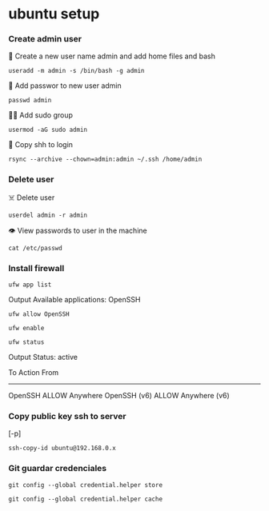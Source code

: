 # ubuntu setup


### Create admin user

👤 Create a new user name admin and add home files and bash
```
useradd -m admin -s /bin/bash -g admin
```

🔐 Add passwor to new user admin
```
passwd admin
```

🥷🏻 Add sudo group
```
usermod -aG sudo admin
```

📄 Copy shh to login
```
rsync --archive --chown=admin:admin ~/.ssh /home/admin
```

### Delete user

☠️ Delete user
```
userdel admin -r admin
```
👁 View passwords to user in the machine
```
cat /etc/passwd
```

### Install firewall

```
ufw app list
```
Output
Available applications:
  OpenSSH

```
ufw allow OpenSSH
```
```
ufw enable
```
```
ufw status
```
Output
Status: active

To                         Action      From
--                         ------      ----
OpenSSH                    ALLOW       Anywhere
OpenSSH (v6)               ALLOW       Anywhere (v6)

### Copy public key ssh to server 
[-p] 
```
ssh-copy-id ubuntu@192.168.0.x
```

### Git guardar credenciales
```
git config --global credential.helper store
```

```
git config --global credential.helper cache
```


